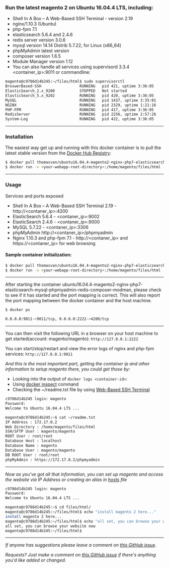### Run the latest magento 2 on Ubuntu 16.04.4 LTS, including: 
- Shell In A Box – A Web-Based SSH Terminal - version 2.19
- nginx/1.10.3 (Ubuntu)
- php-fpm 7.1
- elasticsearch 5.6.4 and 2.4.6
- redis server version 3.0.6 
- mysql version 14.14 Distrib 5.7.22, for Linux (x86_64) 
- phpMyAdmin latest version
- composer version 1.6.5
- Module Manager version 1.12
- You can also handle all services using supervisord 3.3.4 <container_ip>:9011 or commandline: 

```bash
magento@c9786d14b245:~/files/html$ sudo supervisorctl 
BroswerBased-SSH                 RUNNING   pid 421, uptime 3:36:05
ElasticSearch_2.x_9200           STOPPED   Not started
ElasticSearch_5.x_9202           RUNNING   pid 420, uptime 3:36:05
MySQL                            RUNNING   pid 1437, uptime 3:35:01
NGINX                            RUNNING   pid 2329, uptime 1:21:16
PHP-FPM                          RUNNING   pid 417, uptime 3:36:05
RedisServer                      RUNNING   pid 2256, uptime 2:57:26
System-Log                       RUNNING   pid 422, uptime 3:36:05
```
___

### Installation
The easiest way get up and running with this docker container is to pull the latest stable version from the [Docker Hub Registry](https://hub.docker.com/r/thomasvan/ubuntu16.04.4-magento2-nginx-php7-elasticsearch-mysql-phpmyadmin-redis-composer-modman/):

```bash
$ docker pull thomasvan/ubuntu16.04.4-magento2-nginx-php7-elasticsearch-mysql-phpmyadmin-redis-composer-modman:latest
$ docker run -v <your-webapp-root-directory>:/home/magento/files/html -p 2222:4200 -p 9011:9011 --name docker-name -d thomasvan/ubuntu16.04.4-magento2-nginx-php7-elasticsearch-mysql-phpmyadmin-redis-composer-modman:latest
```
___

### Usage
Services and ports exposed
- Shell In A Box – A Web-Based SSH Terminal 2.19 - http://<contaner_ip>:4200
- ElasticSearch 5.6.4 - <contaner_ip>:9002
- ElasticSearch 2.4.6 - <contaner_ip>:9000
- MySQL 5.7.22 - <contaner_ip>:3306
- phpMyAdmin http://<contaner_ip>/phpmyadmin
- Nginx 1.10.3 and php-fpm 7.1 - http://<contaner_ip> and https://<contaner_ip> for web browsing

#### Sample container initialization: 

```bash
$ docker pull thomasvan/ubuntu16.04.4-magento2-nginx-php7-elasticsearch-mysql-phpmyadmin-redis-composer-modman:latests
$ docker run -v <your-webapp-root-directory>:/home/magento/files/html -p 2222:4200 -p 9011:9011 --name docker-name -d thomasvan/ubuntu16.04.4-magento2-nginx-php7-elasticsearch-mysql-phpmyadmin-redis-composer-modman:latest
```
___

After starting the container ubuntu16.04.4-magento2-nginx-php7-elasticsearch-mysql-phpmyadmin-redis-composer-modman, please check to see if it has started and the port mapping is correct. This will also report the port mapping between the docker container and the host machine.

```bash
$ docker ps

0.0.0.0:9011->9011/tcp, 0.0.0.0:2222->4200/tcp
```
___


You can then visit the following URL in a browser on your host machine to get started(account: magento/magento): `http://127.0.0.1:2222`

You can start/stop/restart and view the error logs of nginx and php-fpm services: `http://127.0.0.1:9011`

_And this is the most important part, getting the container ip and other information to setup magento there, you could get those by:_
- Looking into the output of `docker logs <container-id>`:
- Using [docker inspect](https://docs.docker.com/engine/reference/commandline/inspect/parent-command) command
- Checking the ~/readme.txt file by using [Web-Based SSH Terminal](http://127.0.0.1:2222)

```bash
c9786d14b245 login: magento
Password:
Welcome to Ubuntu 16.04.4 LTS ...

magento@c9786d14b245:~$ cat ~/readme.txt
IP Address : 172.17.0.2
Web Directory : /home/magento/files/html
SSH/SFTP User : magento/magento
ROOT User : root/root
Database Host : localhost
Database Name : magento
Database User : magento/magento
DB ROOT User : root/root 
phpMyAdmin : https://172.17.0.2/phpmyadmin
```
___

_Now as you've got all that information, you can set up magento and access the website via IP Address or creating an alias in [hosts](https://support.rackspace.com/how-to/modify-your-hosts-file/) file_

```bash
c9786d14b245 login: magento
Password:
Welcome to Ubuntu 16.04.4 LTS ...

magento@c9786d14b245:~$ cd files/html/
magento@c9786d14b245:~/files/html$ echo "install magento 2 here..."
install magento 2 here...
magento@c9786d14b245:~/files/html$ echo "all set, you can browse your website now"
all set, you can browse your website now
magento@c9786d14b245:~/files/html$ 
   ```
___


_If anyone has suggestions please leave a comment on [this GitHub issue](https://github.com/thomasvan/ubuntu16-magento2-nginx-php7/issues/2)._

_Requests? Just make a comment on [this GitHub issue](https://github.com/thomasvan/ubuntu16-magento2-nginx-php7/issues/1) if there's anything you'd like added or changed._
